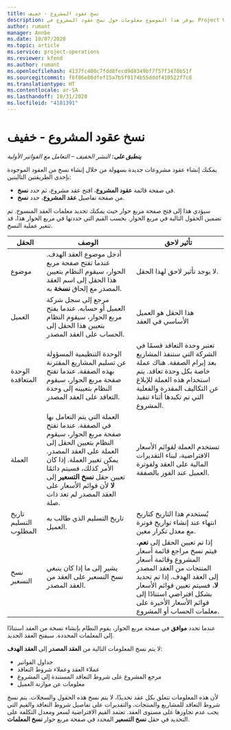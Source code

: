 ```yaml
---
title: نسخ عقود المشروع - خفيف
description: يوفر هذا الموضوع معلومات حول نسخ عقود المشروع في Project Operations.
author: rumant
manager: Annbe
ms.date: 10/07/2020
ms.topic: article
ms.service: project-operations
ms.reviewer: kfend
ms.author: rumant
ms.openlocfilehash: 4137fc400c7fdd8fecd9d8349bf7f57f3470b51f
ms.sourcegitcommit: f6f86e80dfef15a7b5f9174b55dddf410522f7c8
ms.translationtype: HT
ms.contentlocale: ar-SA
ms.lasthandoff: 10/31/2020
ms.locfileid: "4181391"
---
```

# <a name="copy-project-contracts---lite"></a>نسخ عقود المشروع - خفيف

_**ينطبق على:** النشر الخفيف – التعامل مع الفواتير الأولية_

يمكنك إنشاء عقود مشروعات جديدة بسهولة من خلال إنشاء نسخ من العقود الموجودة بإحدى الطريقتين التاليتين: 

  - في صفحة قائمة **عقود المشروع**، افتح عقد مشروع، ثم حدد **نسخ**.
  - من صفحة تفاصيل **عقد المشروع**، حدد **نسخ**.

سيؤدي هذا إلى فتح صفحة مربع حوار حيث يمكنك تحديد معلمات العقد المنسوخ. تم تضمين الحقول التالية في مربع الحوار. بحسب القيم التي حددتها في مربع الحوار هذا، قد تتغير عملية النسخ.

| **الحقل** | **الوصف** | **تأثير لاحق** |
| --- | --- | --- |
| موضوع | أدخل موضوع العقد الهدف. عندما تفتح صفحة مربع الحوار، سيقوم النظام بتعيين هذا الحقل إلى اسم العقد المصدر مع إلحاق **نسخة** به. | لا يوجد تأثير لاحق لهذا الحقل. |
| العميل | مرجع إلى سجل شركة العميل أو حسابه. عندما يفتح مربع الحوار، سيقوم النظام بتعيين هذا الحقل إلى الحساب على العقد المصدر. | هذا الحقل هو العميل الأساسي في العقد |
| الوحدة المتعاقدة | الوحدة التنظيمية المسؤولة عن تسليم المشاريع المقترنة بهذه الصفقة. عندما تفتح صفحة مربع الحوار، سيقوم النظام بتعيينه إلى وحدة التعاقد على العقد المصدر. | تعتبر وحدة التعاقد قسمًا في الشركة التي ستنفذ المشاريع بعد إبرام الصفقة. هناك عملة خاصة بكل وحدة تعاقد. يتم استخدام هذه العملة للإبلاغ عن التكاليف المقدرة والفعلية التي تم تكبدها أثناء تنفيذ المشروع. |
| ‏‏العملة | العملة التي يتم التعامل بها في الصفقة. عندما تفتح صفحة مربع الحوار، سيقوم النظام بتعيين الحقل إلى العملة على العقد المصدر. يمكن تغيير العملة. إذا كان الأمر كذلك، فسيتم دائمًا تعيين حقل **نسخ التسعير** إلى **لا** لأن قوائم الأسعار على العقد المصدر لم تعد ذات صلة. | تستخدم العملة لقوائم الأسعار الافتراضية، لبناء التقديرات المالية على العقد ولفوترة العميل عند الفوز بالصفقة. |
| تاريخ التسليم المطلوب | تاريخ التسليم الذي طالب به العميل. | يُستخدم هذا التاريخ كتاريخ انتهاء عند إنشاء تواريخ فوترة مع معدل تكرار معين. |
| نسخ التسعير | يشير إلى ما إذا كان ينبغي نسخ التسعير على العقد من العقد المصدر. | إذا تم تعيين الحقل إلى **نعم**، فيتم نسخ مراجع قائمة أسعار المشروع وقائمة أسعار المنتجات من العقد المصدر إلى العقد الهدف. إذا تم تحديد **لا**، فسيتم تعيين قوائم الأسعار بشكل افتراضي استنادًا إلى قوائم الأسعار الأخيرة على معلمات الحساب أو المشروع. |

عندما تحدد **موافق** في صفحة مربع الحوار، يقوم النظام بإنشاء نسخة من العقد استنادًا إلى المعلمات المحددة. سيفتح العقد الجديد.

لا يتم نسخ المعلومات التالية من **العقد المصدر** إلى **العقد الهدف**:

  - جداول الفواتير
  - عملاء العقد وعملاء شروط التعاقد
  - مرجع المشروع على شروط التعاقد المستندة إلى المشروع
  - معلومات عن موازنة العميل

لأن هذه المعلومات تتعلق بكل عقد تحديدًا، لا يتم نسخ هذه الحقول والسجلات. يتم نسخ شروط التعاقد للمشاريع والمنتجات، والتقديرات على تفاصيل شروط التعاقد والقيم التي يجب عدم تجاوزها على مستوى العقد. تعتمد القيم الافتراضية لسعر ومعدل التكلفة على التحديد في حقل **نسخ التسعير** المحدد في صفحة مربع حوار **نسخ المعلمات**.
